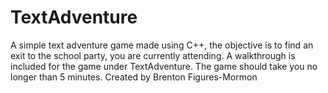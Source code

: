 # TextAdventure
A simple text adventure game made using C++, the objective is to find an exit to the school party, you are currently attending. 
A walkthrough is included for the game under TextAdventure. The game should take you no longer than 5 minutes.
Created by Brenton Figures-Mormon